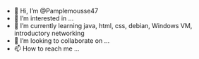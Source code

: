 - 👋 Hi, I’m @Pamplemousse47
- 👀 I’m interested in ...
- 🌱 I’m currently learning java, html, css, debian, Windows VM, introductory networking
- 💞️ I’m looking to collaborate on ...
- 📫 How to reach me ...

<!---
Pamplemousse47/Pamplemousse47 is a ✨ special ✨ repository because its `README.md` (this file) appears on your GitHub profile.
You can click the Preview link to take a look at your changes.
--->
